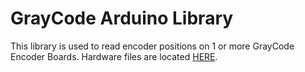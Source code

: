 # GrayCode Arduino Library
This library is used to read encoder positions on 1 or more GrayCode Encoder Boards. Hardware files are located [HERE](https://github.com/biomurph/GrayCode_Encoder_Board/blob/main/README.md).
